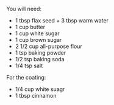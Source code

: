 You will need: 
- 1 tbsp flax seed + 3 tbsp warm water 
- 1 cup butter
- 1 cup white sugar
- 1 cup brown sugar 
- 2 1/2 cup all-purpose flour 
- 1 tsp baking powder 
- 1/2 tsp baking soda 
- 1/4 tsp salt 

For the coating: 
- 1/4 cup white suagr 
- 1 tbsp cinnamon 